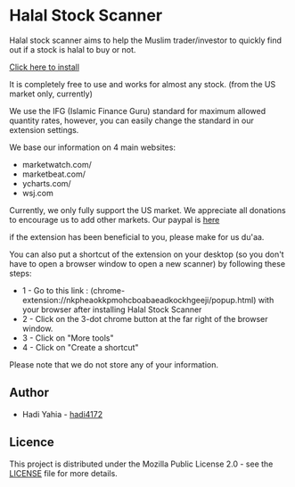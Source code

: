 # Halal Stock Scanner

Halal stock scanner aims to help the Muslim trader/investor to quickly find out if a stock is halal to buy or not.

[Click here to install](https://ggle.io/3UAq)

It is completely free to use and works for almost any stock. (from the US market only, currently)

We use the IFG (Islamic Finance Guru) standard for maximum allowed quantity rates, however, you can easily change the standard in our extension settings.

We base our information on 4 main websites:

* marketwatch.com/
* marketbeat.com/
* ycharts.com/
* wsj.com

Currently, we only fully support the US market. We appreciate all donations to encourage us to add other markets. Our paypal is [here](https://bit.ly/3iehMeY)

if the extension has been beneficial to you, please make for us du'aa.

You can also put a shortcut of the extension on your desktop (so you don't have to open a browser window to open a new scanner) by following these steps:

* 1 - Go to this link : (chrome-extension://nkpheaokkpmohcboabaeadkockhgeeji/popup.html) with your browser after installing Halal Stock Scanner
* 2 - Click on the 3-dot chrome button at the far right of the browser window.
* 3 - Click on "More tools"
* 4 - Click on "Create a shortcut"

Please note that we do not store any of your information.

## Author

* Hadi Yahia - [hadi4172](https://github.com/hadi4172)

## Licence

This project is distributed under the Mozilla Public License 2.0 - see the [LICENSE](LICENSE) file for more details.
